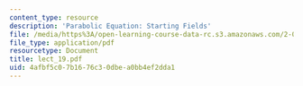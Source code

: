 ```yaml
---
content_type: resource
description: 'Parabolic Equation: Starting Fields'
file: /media/https%3A/open-learning-course-data-rc.s3.amazonaws.com/2-068-computational-ocean-acoustics-13-853-spring-2003/4afbf5c07b1676c30dbea0bb4ef2dda1_lect_19.pdf
file_type: application/pdf
resourcetype: Document
title: lect_19.pdf
uid: 4afbf5c0-7b16-76c3-0dbe-a0bb4ef2dda1
---
```

